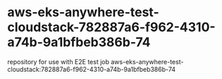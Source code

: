 # aws-eks-anywhere-test-cloudstack-782887a6-f962-4310-a74b-9a1bfbeb386b-74
repository for use with E2E test job aws-eks-anywhere-test-cloudstack:782887a6-f962-4310-a74b-9a1bfbeb386b-74
